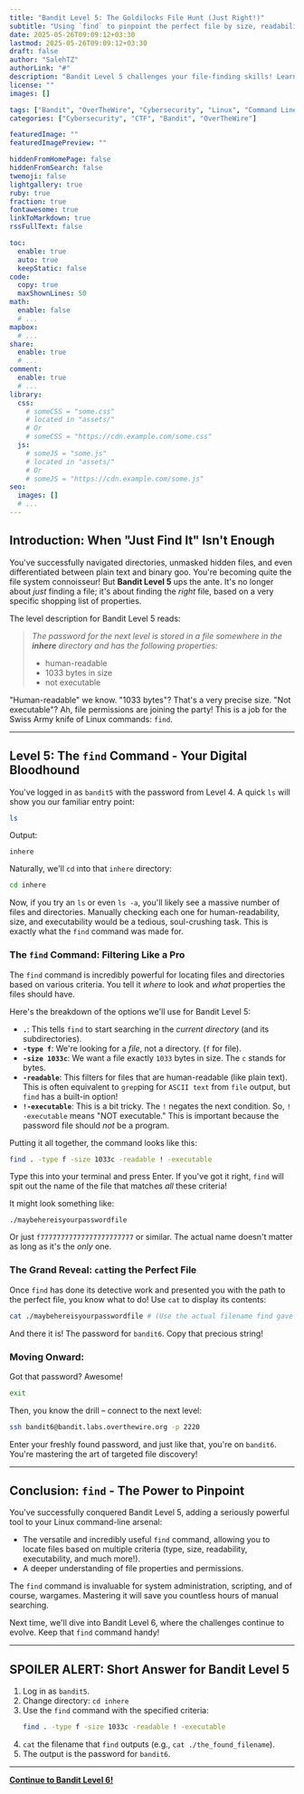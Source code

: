 ```yaml
---
title: "Bandit Level 5: The Goldilocks File Hunt (Just Right!)"
subtitle: "Using `find` to pinpoint the perfect file by size, readability, and permission."
date: 2025-05-26T09:09:12+03:30
lastmod: 2025-05-26T09:09:12+03:30
draft: false
author: "SalehTZ"
authorLink: "#"
description: "Bandit Level 5 challenges your file-finding skills! Learn to use the powerful `find` command to locate a file with specific properties: human-readable, a precise size, and not executable."
license: ""
images: []

tags: ["Bandit", "OverTheWire", "Cybersecurity", "Linux", "Command Line", "Find Command", "File Permissions", "File Size", "Beginner"]
categories: ["Cybersecurity", "CTF", "Bandit", "OverTheWire"]

featuredImage: ""
featuredImagePreview: ""

hiddenFromHomePage: false
hiddenFromSearch: false
twemoji: false
lightgallery: true
ruby: true
fraction: true
fontawesome: true
linkToMarkdown: true
rssFullText: false

toc:
  enable: true
  auto: true
  keepStatic: false
code:
  copy: true
  maxShownLines: 50
math:
  enable: false
  # ...
mapbox:
  # ...
share:
  enable: true
  # ...
comment:
  enable: true
  # ...
library:
  css:
    # someCSS = "some.css"
    # located in "assets/"
    # Or
    # someCSS = "https://cdn.example.com/some.css"
  js:
    # someJS = "some.js"
    # located in "assets/"
    # Or
    # someJS = "https://cdn.example.com/some.js"
seo:
  images: []
  # ...
---
```


<!--more-->

## Introduction: When "Just Find It" Isn't Enough

You've successfully navigated directories, unmasked hidden files, and even differentiated between plain text and binary goo. You're becoming quite the file system connoisseur! But **Bandit Level 5** ups the ante. It's no longer about *just* finding a file; it's about finding the *right* file, based on a very specific shopping list of properties.

The level description for Bandit Level 5 reads:

> *The password for the next level is stored in a file somewhere in the **inhere** directory and has the following properties:*
> * human-readable
> * 1033 bytes in size
> * not executable

"Human-readable" we know. "1033 bytes"? That's a very precise size. "Not executable"? Ah, file permissions are joining the party! This is a job for the Swiss Army knife of Linux commands: `find`.

---

## Level 5: The `find` Command - Your Digital Bloodhound

You've logged in as `bandit5` with the password from Level 4. A quick `ls` will show you our familiar entry point:

```bash
ls
```

Output:

```
inhere
```

Naturally, we'll `cd` into that `inhere` directory:

```bash
cd inhere
```

Now, if you try an `ls` or even `ls -a`, you'll likely see a massive number of files and directories. Manually checking each one for human-readability, size, and executability would be a tedious, soul-crushing task. This is exactly what the `find` command was made for.

### The `find` Command: Filtering Like a Pro

The `find` command is incredibly powerful for locating files and directories based on various criteria. You tell it *where* to look and *what* properties the files should have.

Here's the breakdown of the options we'll use for Bandit Level 5:

* **`.`**: This tells `find` to start searching in the *current directory* (and its subdirectories).
* **`-type f`**: We're looking for a *file*, not a directory. (`f` for file).
* **`-size 1033c`**: We want a file exactly `1033` bytes in size. The `c` stands for bytes.
* **`-readable`**: This filters for files that are human-readable (like plain text). This is often equivalent to `grep`ping for `ASCII text` from `file` output, but `find` has a built-in option!
* **`!-executable`**: This is a bit tricky. The `!` negates the next condition. So, `! -executable` means "NOT executable." This is important because the password file should *not* be a program.

Putting it all together, the command looks like this:

```bash
find . -type f -size 1033c -readable ! -executable
```

Type this into your terminal and press Enter. If you've got it right, `find` will spit out the name of the file that matches *all* these criteria!

It might look something like:

```
./maybehereisyourpasswordfile
```

Or just `f77777777777777777777777` or similar. The actual name doesn't matter as long as it's the *only* one.

### The Grand Reveal: `cat`ting the Perfect File

Once `find` has done its detective work and presented you with the path to the perfect file, you know what to do! Use `cat` to display its contents:

```bash
cat ./maybehereisyourpasswordfile # (Use the actual filename find gave you!)
```

And there it is! The password for `bandit6`. Copy that precious string!

### Moving Onward:

Got that password? Awesome!

```bash
exit
```

Then, you know the drill – connect to the next level:

```bash
ssh bandit6@bandit.labs.overthewire.org -p 2220
```

Enter your freshly found password, and just like that, you're on `bandit6`. You're mastering the art of targeted file discovery!

---

## Conclusion: `find` - The Power to Pinpoint

You've successfully conquered Bandit Level 5, adding a seriously powerful tool to your Linux command-line arsenal:

* The versatile and incredibly useful `find` command, allowing you to locate files based on multiple criteria (type, size, readability, executability, and much more!).
* A deeper understanding of file properties and permissions.

The `find` command is invaluable for system administration, scripting, and of course, wargames. Mastering it will save you countless hours of manual searching.

Next time, we'll dive into Bandit Level 6, where the challenges continue to evolve. Keep that `find` command handy!

---

## SPOILER ALERT: Short Answer for Bandit Level 5

1.  Log in as `bandit5`.
2.  Change directory: `cd inhere`
3.  Use the `find` command with the specified criteria:
    ```bash
    find . -type f -size 1033c -readable ! -executable
    ```
4.  `cat` the filename that `find` outputs (e.g., `cat ./the_found_filename`).
5.  The output is the password for `bandit6`.

----

**[Continue to Bandit Level 6\!](https://salehtz.ir/bandit_5_6/)**
